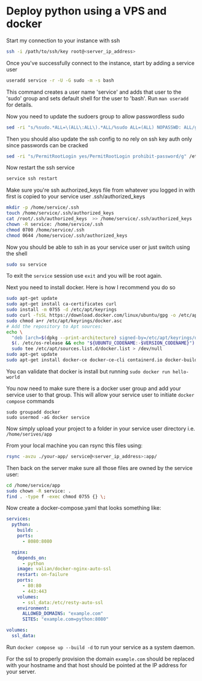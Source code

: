 # Deploy python using a VPS and docker

Start my connection to your instance with ssh 
```bash
ssh -i /path/to/ssh/key root@<server_ip_address>
```

Once you've successfully connect to the instance, start by adding a service user

```bash
useradd service -r -U -G sudo -m -s bash
```
This command creates a user name 'service' and adds that user to the 'sudo' group and sets default 
shell for the user to 'bash'. Run `man useradd` for details. 


Now you need to update the sudoers group to allow passwordless sudo

```bash
sed -ri "s/%sudo.*ALL=\(ALL\:ALL\).*ALL/%sudo ALL=(ALL) NOPASSWD: ALL/g" /etc/sudoers
```

Then you should also update the ssh config to no rely on ssh key auth only since passwords can be cracked

```bash
sed -ri "s/PermitRootLogin yes/PermitRootLogin prohibit-password/g" /etc/ssh/sshd_config
```

Now restart the ssh service

```bash
service ssh restart
```

Make sure you're ssh authorized_keys file from whatever you logged in with first is copied to your service user .ssh/authorized_keys

```bash
mkdir -p /home/service/.ssh
touch /home/service/.ssh/authorized_keys
cat /root/.ssh/authorized_keys  >> /home/service/.ssh/authorized_keys
chown -R service: /home/service/.ssh
chmod 0700 /home/service/.ssh
chmod 0644 /home/service/.ssh/authorized_keys
```

Now you should be able to ssh in as your service user or just switch using the shell

```bash
sudo su service
```

To exit the `service` session use `exit` and you will be root again. 

Next you need to install docker. Here is how I recommend you do so

```bash
sudo apt-get update
sudo apt-get install ca-certificates curl
sudo install -m 0755 -d /etc/apt/keyrings
sudo curl -fsSL https://download.docker.com/linux/ubuntu/gpg -o /etc/apt/keyrings/docker.asc
sudo chmod a+r /etc/apt/keyrings/docker.asc
# Add the repository to Apt sources:
echo \
  "deb [arch=$(dpkg --print-architecture) signed-by=/etc/apt/keyrings/docker.asc] https://download.docker.com/linux/ubuntu \
  $(. /etc/os-release && echo "${UBUNTU_CODENAME:-$VERSION_CODENAME}") stable" | \
  sudo tee /etc/apt/sources.list.d/docker.list > /dev/null
sudo apt-get update
sudo apt-get install docker-ce docker-ce-cli containerd.io docker-buildx-plugin docker-compose-plugin
```

You can validate that docker is install but running `sudo docker run hello-world`

You now need to make sure there is a docker user group and add your service user to that group. This will allow your service user to initiate `docker compose` commands

```
sudo groupadd docker
sudo usermod -aG docker service
```

Now simply upload your project to a folder in your service user directory i.e. `/home/serives/app` 

From your local machine you can rsync this files using: 

```bash 
rsync -avzu ./your-app/ service@<server_ip_address>:app/
```

Then back on the server make sure all those files are owned by the service user: 

```bash
cd /home/service/app
sudo chown -R service: .
find . -type f -exec chmod 0755 {} \;
```

Now create a docker-compose.yaml that looks something like:

```yaml
services:
  python:
    build: .
    ports:
      - 8080:8080

  nginx:
    depends_on:
      - python
    image: valian/docker-nginx-auto-ssl
    restart: on-failure
    ports:
      - 80:80
      - 443:443
    volumes:
      - ssl_data:/etc/resty-auto-ssl
    environment:
      ALLOWED_DOMAINS: "example.com"
      SITES: "example.com=python:8080"

volumes:
  ssl_data:
```

Run `docker compose up --build -d` to run your service as a system daemon. 

For the ssl to properly provision the domain `example.com` should be replaced with your hostname and that host should be pointed at the IP address for your server. 
